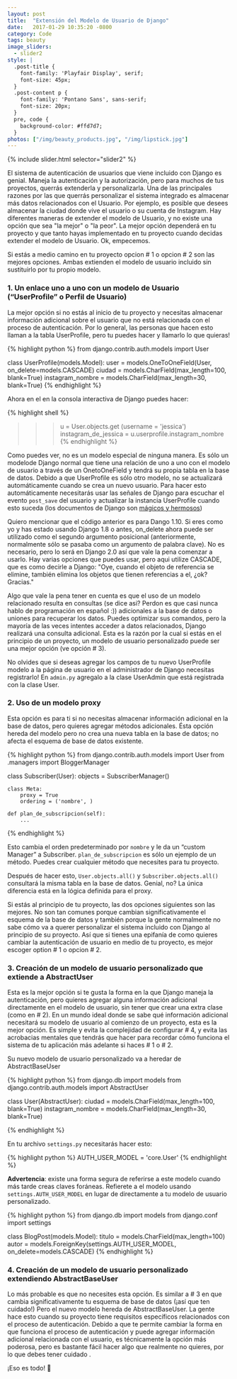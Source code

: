 ```yaml
---
layout: post
title:  "Extensión del Modelo de Usuario de Django"
date:   2017-01-29 10:35:20 -0800
category: Code
tags: beauty
image_sliders:
  - slider2
style: |
  .post-title {
    font-family: 'Playfair Display', serif;
    font-size: 45px;
  }
  .post-content p {
    font-family: 'Pontano Sans', sans-serif;
    font-size: 20px;
  }
  pre, code {
    background-color: #ffd7d7;
  }
photos: ["/img/beauty_products.jpg", "/img/lipstick.jpg"]
---
```


{% include slider.html selector="slider2" %}

El sistema de autenticación de usuarios que viene incluido con Django es genial. Maneja la autenticación y la autorización, pero para muchos de tus proyectos, querrás extenderla y personalizarla. Una de las principales razones por las que querrás personalizar el sistema integrado es almacenar más datos relacionados con el Usuario. Por ejemplo, es posible que desees almacenar la ciudad donde vive el usuario o su cuenta de Instagram. Hay diferentes maneras de extender el modelo de Usuario, y no existe una opción que sea "la mejor" o "la peor". La mejor opción dependerá en tu proyecto y que tanto hayas implementado en tu proyecto cuando decidas extender el modelo de Usuario. Ok, empecemos.

Si estás a medio camino en tu proyecto opcion  # 1 o opcion # 2 son las mejores opciones. Ambas extienden el modelo de usuario incluido sin sustituirlo por tu propio modelo.

### 1. Un enlace uno a uno con un modelo de Usuario (“UserProfile” o Perfil de Usuario)

La mejor opción si no estás al inicio de tu proyecto y necesitas almacenar información adicional sobre el usuario que no está relacionada con el proceso de autenticación. Por lo general, las personas que hacen esto llaman a la tabla UserProfile, pero tu puedes hacer y llamarlo lo que quieras!

{% highlight python %}
from django.contrib.auth.models import User

class UserProfile(models.Model):
    user = models.OneToOneField(User, on_delete=models.CASCADE)
    ciudad = models.CharField(max_length=100, blank=True)
    instagram_nombre = models.CharField(max_length=30, blank=True)
{% endhighlight %}


Ahora en el en la consola interactiva de Django puedes hacer:

{% highlight shell %}
>>> u = User.objects.get (username = 'jessica')
>>> instagram_de_jessica = u.userprofile.instagram_nombre
{% endhighlight %}

Como puedes ver, no es un modelo especial de ninguna manera. Es sólo un modelode  Django normal que tiene una relación de uno a uno con el modelo de usuario a través de un OnetoOneField y tendrá su propia tabla en la base de datos. Debido a que UserProfile es sólo otro modelo, no se actualizará automáticamente cuando se crea un nuevo usuario. Para hacer esto automáticamente necesitarás usar las señales de Django para escuchar el evento `post_save` del usuario y actualizar la instancia UserProfile cuando esto suceda (los documentos de Django son [mágicos y hermosos][django-docs])

Quiero mencionar que el código anterior es para Dango 1.10. Si eres como yo y has estado usando Django 1.8 o antes, on_delete ahora puede ser utilizado como el segundo argumento posicional (anteriormente, normalmente sólo se pasaba como un argumento de palabra clave). No es necesario, pero lo será en Django 2.0 así que vale la pena comenzar a usarlo. Hay varias opciones que puedes usar, pero aqui utilize CASCADE, que es como decirle a Django: "Oye, cuando el objeto de referencia se elimine, también elimina los objetos que tienen referencias a el, ¿ok? Gracias."

Algo que vale la pena tener en cuenta es que el uso de un modelo relacionado resulta en consultas (se dice asi? Perdon es que casi nunca hablo de programación en español :))  adicionales a la base de datos o uniones para recuperar los datos. Puedes optimizar sus comandos, pero la mayoría de las veces intentes acceder a datos relacionados, Django realizará una consulta adicional. Esta es la razón por la cual si estás en el principio de un proyecto, un modelo de usuario personalizado puede ser una mejor opción (ve opción # 3).

No olvides que si deseas agregar los campos de tu nuevo UserProfile modelo a la página de usuario en el administrador de Django necesitas registrarlo! En `admin.py` agregalo a la clase UserAdmin que está registrada con la clase User.


### 2. Uso de un modelo proxy

Esta opción es para ti si no necesitas almacenar información adicional en la base de datos, pero quieres agregar métodos adicionales. Ésta opción hereda del modelo pero no crea una nueva tabla en la base de datos; no afecta el esquema de base de datos existente.

{% highlight python %}
from django.contrib.auth.models import User
from .managers import BloggerManager

class Subscriber(User):
    objects = SubscriberManager()

    class Meta:
        proxy = True
        ordering = ('nombre', )

    def plan_de_subscripcion(self):
        ...
{% endhighlight %}

Esto cambia el orden predeterminado por `nombre` y le da un “custom Manager” a Subscriber. `plan_de_subscripcion` es sólo un ejemplo de un método. Puedes crear cualquier método que necesites para tu proyecto.

Después de hacer esto, `User.objects.all()` y `Subscriber.objects.all()` consultará la misma tabla en la base de datos. Genial, no? La única diferencia está en la lógica definida para el proxy.

Si estás al principio de tu proyecto, las dos opciones siguientes son las mejores. No son tan comunes porque cambian significativamente el esquema de la base de datos y también porque la gente normalmente no sabe cómo va a querer personalizar el sistema incluido con Django al principio de su proyecto. Así que si tienes una epifanía de como quieres cambiar la autenticación de usuario en medio de tu proyecto, es mejor escoger option # 1 o opcion # 2.


### 3. Creación de un modelo de usuario personalizado que extiende a AbstractUser

Esta es la mejor opción si te gusta la forma en la que Django maneja la autenticación, pero quieres agregar alguna información adicional directamente en el modelo de usuario, sin tener que crear una extra clase (como en # 2). En un mundo ideal donde se sabe qué información adicional necesitará su modelo de usuario al comienzo de un proyecto, esta es la mejor opción. Es simple y evita la complejidad de configurar # 4, y evita las acrobacias mentales que tendrás que hacer para recordar cómo funciona el sistema de tu aplicación más adelante si haces # 1 o # 2.

Su nuevo modelo de usuario personalizado va a heredar de AbstractBaseUser

{% highlight python %}
from django.db import models
from django.contrib.auth.models import AbstractUser

class User(AbstractUser):
    ciudad = models.CharField(max_length=100, blank=True)
    instagram_nombre = models.CharField(max_length=30, blank=True)

{% endhighlight %}

En tu archivo `settings.py` necesitarás hacer esto:

{% highlight python %}
AUTH_USER_MODEL = 'core.User'
{% endhighlight %}

**Advertencia**: existe una forma segura de referirse a este modelo cuando más tarde creas claves foráneas. Refierete a el modelo usando `settings.AUTH_USER_MODEL` en lugar de directamente a tu modelo de usuario personalizado.

{% highlight python %}
from django.db import models
from django.conf import settings

class BlogPost(models.Model):
    titulo = models.CharField(max_length=100)
    autor = models.ForeignKey(settings.AUTH_USER_MODEL, on_delete=models.CASCADE)
{% endhighlight %}

### 4. Creación de un modelo de usuario personalizado extendiendo AbstractBaseUser

Lo más probable es que no necesites esta opción. Es similar a # 3 en que cambia significativamente tu esquema de base de datos (¡así que ten cuidado!) Pero el nuevo modelo hereda de AbstractBaseUser. La gente hace esto cuando su proyecto tiene requisitos específicos relacionados con el proceso de autenticación. Debido a que te permite cambiar la forma en que funciona el proceso de autenticación y puede agregar información adicional relacionada con el usuario, es técnicamente la opción más poderosa, pero es bastante fácil hacer algo que realmente no quieres, por lo que debes tener cuidado .

¡Eso es todo! 👋

[django-docs]: https://docs.djangoproject.com/en/1.10/ref/signals/#post-save
